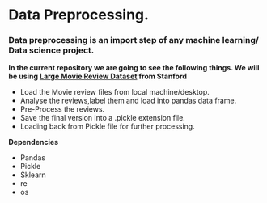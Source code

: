 # Data Preprocessing.
### Data preprocessing is an import step of any machine learning/ Data science project.
 **In the current repository we are going to see the following things. We will be using [Large Movie Review Dataset](https://ai.stanford.edu/~amaas/data/sentiment/)
 from Stanford**
 
 * Load the Movie review files from local machine/desktop.
 * Analyse the reviews,label them and load into pandas data frame.
 * Pre-Process the reviews.
 * Save the final version into a .pickle extension file.
 * Loading back from Pickle file for further processing.
 
 **Dependencies**
 * Pandas
 * Pickle
 * Sklearn
 * re
 * os
